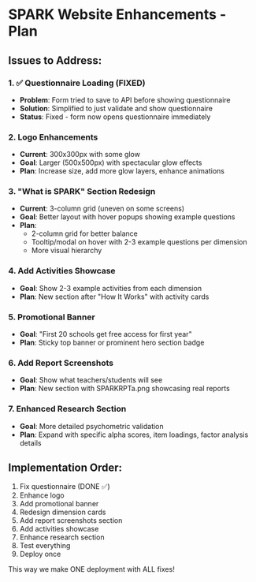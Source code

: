 # SPARK Website Enhancements - Plan

## Issues to Address:

### 1. ✅ Questionnaire Loading (FIXED)
- **Problem**: Form tried to save to API before showing questionnaire
- **Solution**: Simplified to just validate and show questionnaire
- **Status**: Fixed - form now opens questionnaire immediately

### 2. Logo Enhancements
- **Current**: 300x300px with some glow
- **Goal**: Larger (500x500px) with spectacular glow effects
- **Plan**: Increase size, add more glow layers, enhance animations

### 3. "What is SPARK" Section Redesign
- **Current**: 3-column grid (uneven on some screens)
- **Goal**: Better layout with hover popups showing example questions
- **Plan**: 
  - 2-column grid for better balance
  - Tooltip/modal on hover with 2-3 example questions per dimension
  - More visual hierarchy

### 4. Add Activities Showcase
- **Goal**: Show 2-3 example activities from each dimension
- **Plan**: New section after "How It Works" with activity cards

### 5. Promotional Banner
- **Goal**: "First 20 schools get free access for first year"
- **Plan**: Sticky top banner or prominent hero section badge

### 6. Add Report Screenshots
- **Goal**: Show what teachers/students will see
- **Plan**: New section with SPARKRPTa.png showcasing real reports

### 7. Enhanced Research Section
- **Goal**: More detailed psychometric validation
- **Plan**: Expand with specific alpha scores, item loadings, factor analysis details

## Implementation Order:
1. Fix questionnaire (DONE ✅)
2. Enhance logo
3. Add promotional banner
4. Redesign dimension cards
5. Add report screenshots section
6. Add activities showcase
7. Enhance research section
8. Test everything
9. Deploy once

This way we make ONE deployment with ALL fixes!

